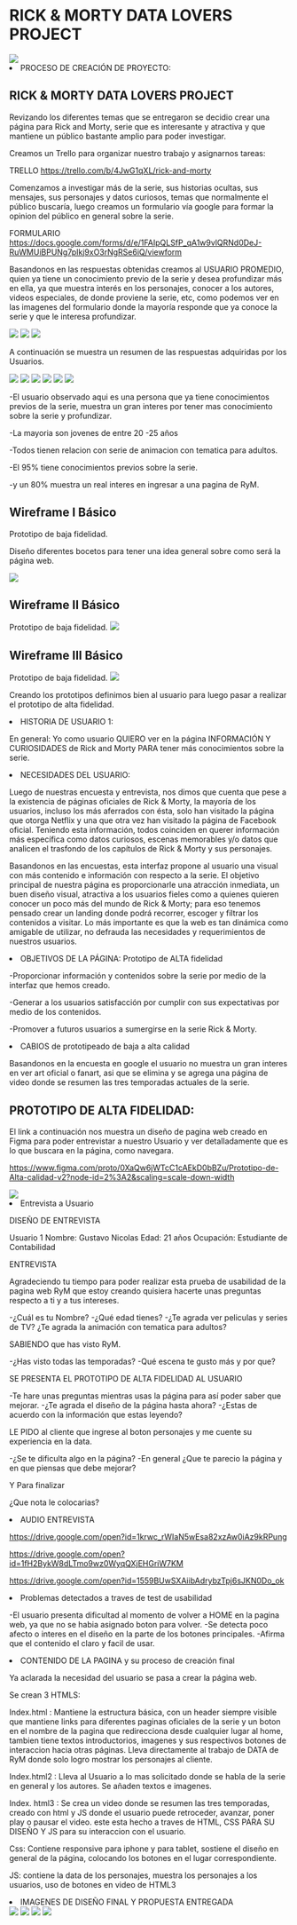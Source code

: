 <h1> RICK & MORTY DATA LOVERS PROJECT  </h1>
<img src ="https://66.media.tumblr.com/e2c32e0f0307d2cf68e769299425638a/tumblr_pxoz3rx7dB1yu9kbco3_1280.png">

 

<li> PROCESO DE CREACIÓN DE PROYECTO: </li>
<h2> RICK & MORTY DATA LOVERS PROJECT  </h2>


Revizando los diferentes temas que se entregaron se decidio crear una página para Rick and Morty, serie que es interesante y atractiva y que mantiene un público bastante amplio para poder investigar.

Creamos un Trello para organizar nuestro trabajo y asignarnos tareas:

TRELLO
https://trello.com/b/4JwG1qXL/rick-and-morty

Comenzamos a investigar más de la serie, sus historias ocultas, sus mensajes, sus personajes y datos curiosos, temas que normalmente el público buscaría, luego creamos un formulario vía google para formar la opinion del público en general sobre la serie.

FORMULARIO
https://docs.google.com/forms/d/e/1FAIpQLSfP_qA1w9vlQRNd0DeJ-RuWMUiBPUNg7pIkj9xO3rNgRSe6iQ/viewform


Basandonos en las respuestas obtenidas creamos al USUARIO PROMEDIO, quien ya tiene un conocimiento previo de la serie y 
desea profundizar más en ella, ya que muestra interés en los personajes, conocer a los autores, videos especiales, de donde proviene la serie, etc, como podemos ver en las imagenes del formulario donde la mayoría responde que ya conoce la serie y que le interesa profundizar.

<img src ="https://66.media.tumblr.com/ccd3407d28c1b16ea4f756148baf0ddf/tumblr_py8gy5bKPN1yu9kbco1_1280.jpg">

<img src ="https://66.media.tumblr.com/dcaec9b14d4433df41a146a8b9308197/tumblr_py8g2iIVZe1yu9kbco8_1280.jpg">

<img src ="https://66.media.tumblr.com/d2f94711ae30a5944dfa19c1b313d728/tumblr_py8g2iIVZe1yu9kbco10_1280.jpg">



A continuación se muestra un resumen de las respuestas adquiridas por los Usuarios.

<img src ="https://66.media.tumblr.com/8e16a59324bf3c73b428e81eecf5468d/tumblr_py8g2iIVZe1yu9kbco2_1280.jpg">

<img src ="https://66.media.tumblr.com/496f1b0e2620baf4c4f2cc8c72b503cd/tumblr_py8g2iIVZe1yu9kbco3_1280.jpg">

<img src ="https://66.media.tumblr.com/c7d81073179391d8e66f5be65173b8e1/tumblr_py8g2iIVZe1yu9kbco4_1280.jpg">

<img src ="https://66.media.tumblr.com/706d60d7e8dc61108b1ba10b774f3c00/tumblr_py8g2iIVZe1yu9kbco5_1280.jpg">

<img src ="https://66.media.tumblr.com/6a1c6bd728d3aba83d9fa5e8efa84651/tumblr_py8g2iIVZe1yu9kbco6_1280.jpg">

<img src ="https://66.media.tumblr.com/97b7758c88e92d36537edb37f000312e/tumblr_py8g2iIVZe1yu9kbco9_1280.jpg">


-El usuario observado aqui es una persona que ya tiene conocimientos previos de la serie, muestra un gran interes por tener mas conocimiento sobre la serie y profundizar.

-La mayoria son jovenes de entre 20 -25 años

-Todos tienen relacion con serie de animacion con tematica para adultos.

-El 95% tiene conocimientos previos sobre la serie.

-y un 80% muestra un real interes en ingresar a una pagina de RyM.


<h2> Wireframe I Básico </h2>
Prototipo de baja fidelidad.

Diseño diferentes bocetos para tener una idea general sobre como será la página web.

<img src ="https://66.media.tumblr.com/9d9cabf46b0f0e09e7137fb6b57888cc/tumblr_pxjgkixNf61yu9kbco1_540.jpg">

<h2> Wireframe II Básico </h2>
Prototipo de baja fidelidad.

<img src ="https://66.media.tumblr.com/a49d349eba1c0869f09218ffabcdac68/tumblr_pxjgkixNf61yu9kbco2_1280.jpg">


<h2> Wireframe III Básico </h2>
Prototipo de baja fidelidad.

<img src ="https://66.media.tumblr.com/c328db1fb633ae67a6e955da65b50623/tumblr_py9k94zE2S1yu9kbco1_1280.jpg">

Creando los prototipos definimos bien al usuario para luego pasar a realizar el prototipo de alta fidelidad.

<li>HISTORIA DE USUARIO 1:</li>

En general:
Yo como usuario QUIERO ver en la página INFORMACIÓN Y CURIOSIDADES de Rick and Morty PARA tener más
conocimientos sobre la serie.


<li> NECESIDADES DEL USUARIO:</li>

Luego de nuestras encuesta y entrevista, nos dimos que cuenta que pese a la existencia de páginas oficiales de Rick & Morty, la mayoría de los usuarios, incluso los más aferrados con ésta, solo han visitado la página que otorga Netflix y una que otra vez han visitado la página de Facebook oficial. 
Teniendo esta información, todos coinciden en querer información más específica como datos curiosos, escenas memorables y/o datos que analicen el trasfondo de los capítulos de Rick & Morty y sus personajes.


Basandonos en las encuestas, esta interfaz propone al usuario una visual con más contenido e información con respecto a la serie. El objetivo principal de nuestra página es proporcionarle una atracción inmediata, un buen diseño visual, atractiva a los usuarios fieles como a quienes quieren conocer un poco más del mundo de Rick & Morty; para eso tenemos pensado crear un landing donde podrá recorrer, escoger y filtrar los contenidos a visitar. Lo más importante es que la web es tan dinámica como amigable de utilizar, no defrauda las necesidades y requerimientos de nuestros usuarios.


<li> OBJETIVOS DE LA PÁGINA: Prototipo de ALTA fidelidad</li>

-Proporcionar información y contenidos sobre la serie por medio de la interfaz que hemos creado.

-Generar a los usuarios satisfacción por cumplir con sus expectativas por medio de los contenidos.

-Promover a futuros usuarios a sumergirse en la serie Rick & Morty.

<li> CABIOS de prototipeado de baja a alta calidad</li>

Basandonos en la encuesta en google el usuario no muestra un gran interes en ver art oficial o fanart, asi que se elimina y se agrega una página de video donde se resumen las tres temporadas actuales de la serie.

<h2>PROTOTIPO DE ALTA FIDELIDAD:</h2>

El link a continuación nos muestra un diseño de pagina web creado en Figma para poder entrevistar a nuestro Usuario y ver detalladamente
que es lo que buscara en la página, como navegara.

https://www.figma.com/proto/0XaQw6jWTcC1cAEkD0bBZu/Prototipo-de-Alta-calidad-v2?node-id=2%3A2&scaling=scale-down-width

<img src ="https://66.media.tumblr.com/ec951ff938c077d5a81ab052b01fbbbf/tumblr_py94lbHrPT1yu9kbco1_1280.jpg">

<li> Entrevista a Usuario </li>

DISEÑO DE ENTREVISTA

Usuario 1
Nombre: Gustavo Nicolas 
Edad: 21 años
Ocupación: Estudiante de Contabilidad

ENTREVISTA

Agradeciendo tu tiempo para poder realizar esta prueba de usabilidad de la pagina web RyM que estoy creando
quisiera hacerte unas preguntas respecto a ti y a tus intereses.

-¿Cuál es tu Nombre?
-¿Qué edad tienes?
-¿Te agrada ver peliculas y series de TV?
¿Te agrada la animación con tematica para adultos?

SABIENDO que has visto RyM.

-¿Has visto todas las temporadas?
-Qué escena te gusto más y por que?

SE PRESENTA EL PROTOTIPO DE ALTA FIDELIDAD AL USUARIO

-Te hare unas preguntas mientras usas la página para así poder saber que mejorar.
-¿Te agrada el diseño de la página hasta ahora?
-¿Estas de acuerdo con la información que estas leyendo?

LE PIDO al cliente que ingrese al boton personajes y me cuente su experiencia en la data.

-¿Se te dificulta algo en la página?
-En general ¿Que te parecio la página y en que piensas que debe mejorar?

Y Para finalizar 

¿Que nota le colocarias?


<li>AUDIO ENTREVISTA</li>

https://drive.google.com/open?id=1krwc_rWIaN5wEsa82xzAw0iAz9kRPung

https://drive.google.com/open?id=1fH2BykW8dLTmo9wz0WyqQXjEHGriW7KM

https://drive.google.com/open?id=1559BUwSXAiibAdrybzTpj6sJKN0Do_ok




<li>Problemas detectados a traves de test de usabilidad</li>

-El usuario presenta dificultad al momento de volver a HOME en la pagina web, ya que no se habia asignado boton para volver.
-Se detecta poco afecto o interes en el diseño en la parte de los botones principales.
-Afirma que el contenido el claro y facil de usar.

<li>CONTENIDO DE LA PAGINA y su proceso de creación final</li>

Ya aclarada la necesidad del usuario se pasa a crear la página web.

Se crean 3 HTMLS:

Index.html : Mantiene la estructura básica, con un header siempre visible que mantiene links para diferentes paginas oficiales de la serie y un boton en el nombre de la pagina que redirecciona desde cualquier lugar al home, tambien tiene textos introductorios, imagenes y sus respectivos botones de interaccion hacia otras páginas.
Lleva directamente al trabajo de DATA de RyM donde solo logro mostrar los personajes al cliente.

Index.html2 : Lleva al Usuario a lo mas solicitado donde se habla de la serie en general y los autores. Se añaden textos e imagenes.

Index. html3 : Se crea un video donde se resumen las tres temporadas, creado con html y JS donde el usuario puede retroceder, avanzar, poner play o pausar el video. este esta hecho a traves de HTML, CSS PARA SU DISEÑO Y JS para su interaccion con el usuario.

Css: Contiene responsive para iphone y para tablet, sostiene el diseño en general de la página, colocando los botones en el lugar correspondiente.

JS: contiene la data de los personajes, muestra los personajes a los usuarios, uso de botones en video de HTML3

<li>IMAGENES DE DISEÑO FINAL Y PROPUESTA ENTREGADA</li>

<img src ="https://66.media.tumblr.com/4b55b4189a77d07bfdeb0981a612ff9d/tumblr_py9dy15uTD1yu9kbco1_1280.jpg">
<img src ="https://66.media.tumblr.com/467175093b20ad98fdab74bb442133a7/tumblr_py9dy15uTD1yu9kbco2_1280.jpg">
<img src ="https://66.media.tumblr.com/1efc1b498984858282969ded7ae6beba/tumblr_py9dy15uTD1yu9kbco3_1280.jpg">
<img src ="https://66.media.tumblr.com/192a9bdcd4fae43aaaf8817f5e4d5396/tumblr_py9dy15uTD1yu9kbco4_1280.jpg">
